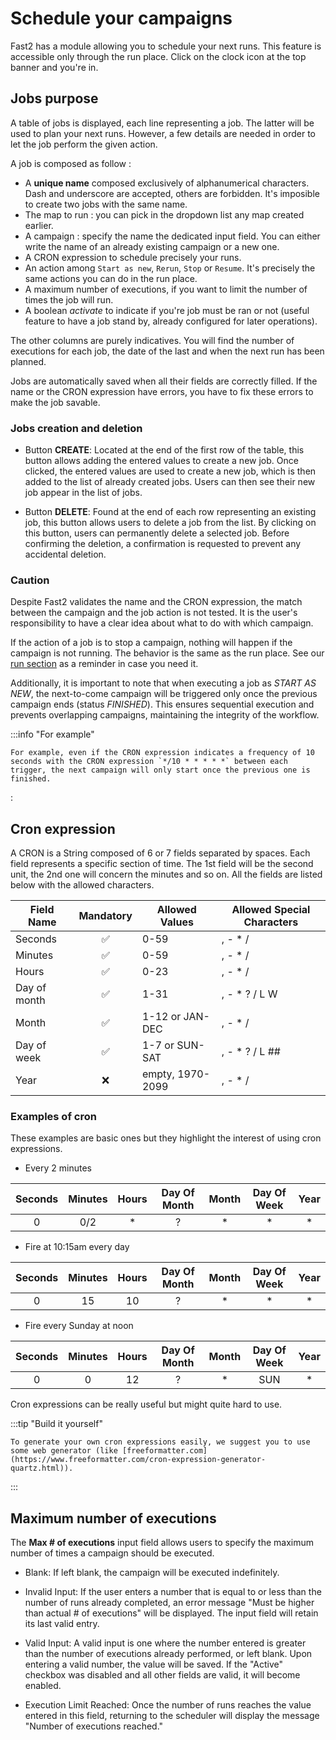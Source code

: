 # Schedule your campaigns

Fast2 has a module allowing you to schedule your next runs.
This feature is accessible only through the run place. Click on the clock icon at the top banner and you're in.

## Jobs purpose

A table of jobs is displayed, each line representing a job. The latter will be used to plan your next runs. However, a few details are needed in order to let the job perform the given action.

A job is composed as follow :

- A **unique name** composed exclusively of alphanumerical characters. Dash and underscore are accepted, others are forbidden. It's imposible to create two jobs with the same name.
- The map to run : you can pick in the dropdown list any map created earlier.
- A campaign : specify the name the dedicated input field. You can either write the name of an already existing campaign or a new one.
- A CRON expression to schedule precisely your runs.
- An action among `Start as new`, `Rerun`, `Stop` or `Resume`. It's precisely the same actions you can do in the run place.
- A maximum number of executions, if you want to limit the number of times the job will run.
- A boolean _activate_ to indicate if you're job must be ran or not (useful feature to have a job stand by, already configured for later operations).

The other columns are purely indicatives. You will find the number of executions for each job, the date of the last and when the next run has been planned.

Jobs are automatically saved when all their fields are correctly filled. If the name or the CRON expression have errors, you have to fix these errors to make the job savable.

### Jobs creation and deletion

- Button **CREATE**: Located at the end of the first row of the table, this button allows adding the entered values to create a new job. Once clicked, the entered values are used to create a new job, which is then added to the list of already created jobs. Users can then see their new job appear in the list of jobs.

- Button **DELETE**: Found at the end of each row representing an existing job, this button allows users to delete a job from the list. By clicking on this button, users can permanently delete a selected job. Before confirming the deletion, a confirmation is requested to prevent any accidental deletion.

### Caution

Despite Fast2 validates the name and the CRON expression, the match between the campaign and the job action is not tested. It is the user's responsibility to have a clear idea about what to do with which campaign.

If the action of a job is to stop a campaign, nothing will happen if the campaign is not running. The behavior is the same as the run place. See our [run section](../getting-started/create-workflow.md#run-a-map) as a reminder in case you need it.

Additionally, it is important to note that when executing a job as _START AS NEW_, the next-to-come campaign will be triggered only once the previous campaign ends (status _FINISHED_). This ensures sequential execution and prevents overlapping campaigns, maintaining the integrity of the workflow.

:::info "For example"

    For example, even if the CRON expression indicates a frequency of 10 seconds with the CRON expression `*/10 * * * * *` between each trigger, the next campaign will only start once the previous one is finished.
:
## Cron expression

A CRON is a String composed of 6 or 7 fields separated by spaces. Each field represents a specific section of time. The 1st field will be the second unit, the 2nd one will concern the minutes and so on. All the fields are listed below with the allowed characters.

| Field Name   |     Mandatory      | Allowed Values   | Allowed Special Characters |
| ------------ | :----------------: | ---------------- | -------------------------- |
| Seconds      | :white_check_mark: | 0-59             | , - \* /                   |
| Minutes      | :white_check_mark: | 0-59             | , - \* /                   |
| Hours        | :white_check_mark: | 0-23             | , - \* /                   |
| Day of month | :white_check_mark: | 1-31             | , - \* ? / L W             |
| Month        | :white_check_mark: | 1-12 or JAN-DEC  | , - \* /                   |
| Day of week  | :white_check_mark: | 1-7 or SUN-SAT   | , - \* ? / L ##            |
| Year         |        :x:         | empty, 1970-2099 | , - \* /                   |

### Examples of cron

These examples are basic ones but they highlight the interest of using cron expressions.

<div class="overflow-x-none" markdown="block">

- Every 2 minutes

| Seconds | Minutes | Hours | Day Of Month | Month | Day Of Week | Year |
| :-----: | :-----: | :---: | :----------: | :---: | :---------: | :--: |
|    0    |   0/2   |  \*   |      ?       |  \*   |     \*      |  \*  |

- Fire at 10:15am every day

| Seconds | Minutes | Hours | Day Of Month | Month | Day Of Week | Year |
| :-----: | :-----: | :---: | :----------: | :---: | :---------: | :--: |
|    0    |   15    |  10   |      ?       |  \*   |     \*      |  \*  |

- Fire every Sunday at noon

| Seconds | Minutes | Hours | Day Of Month | Month | Day Of Week | Year |
| :-----: | :-----: | :---: | :----------: | :---: | :---------: | :--: |
|    0    |    0    |  12   |      ?       |  \*   |     SUN     |  \*  |

</div>

Cron expressions can be really useful but might quite hard to use.

:::tip "Build it yourself"

    To generate your own cron expressions easily, we suggest you to use some web generator (like [freeformatter.com](https://www.freeformatter.com/cron-expression-generator-quartz.html)).
:::
## Maximum number of executions

The **Max # of executions** input field allows users to specify the maximum number of times a campaign should be executed.

- Blank: If left blank, the campaign will be executed indefinitely.

- Invalid Input: If the user enters a number that is equal to or less than the number of runs already completed, an error message "Must be higher than actual # of executions" will be displayed. The input field will retain its last valid entry.

- Valid Input: A valid input is one where the number entered is greater than the number of executions already performed, or left blank. Upon entering a valid number, the value will be saved. If the "Active" checkbox was disabled and all other fields are valid, it will become enabled.

- Execution Limit Reached: Once the number of runs reaches the value entered in this field, returning to the scheduler will display the message "Number of executions reached."

